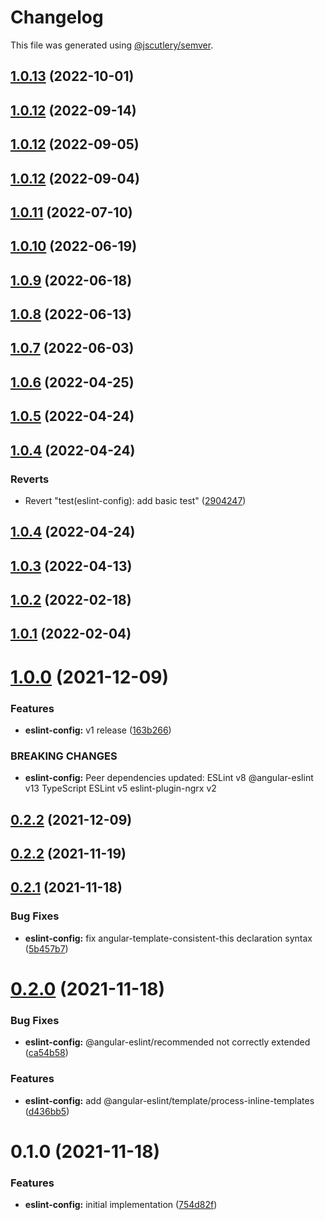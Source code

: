 # Changelog

This file was generated using [@jscutlery/semver](https://github.com/jscutlery/semver).

## [1.0.13](https://github.com/robinpellegrims/pellegrims/compare/eslint-config-1.0.12...eslint-config-1.0.13) (2022-10-01)

## [1.0.12](https://github.com/robinpellegrims/pellegrims/compare/eslint-config-1.0.11...eslint-config-1.0.12) (2022-09-14)

## [1.0.12](https://github.com/robinpellegrims/pellegrims/compare/eslint-config-1.0.11...eslint-config-1.0.12) (2022-09-05)

## [1.0.12](https://github.com/robinpellegrims/pellegrims/compare/eslint-config-1.0.11...eslint-config-1.0.12) (2022-09-04)

## [1.0.11](https://github.com/robinpellegrims/pellegrims/compare/eslint-config-1.0.10...eslint-config-1.0.11) (2022-07-10)

## [1.0.10](https://github.com/robinpellegrims/pellegrims/compare/eslint-config-1.0.9...eslint-config-1.0.10) (2022-06-19)

## [1.0.9](https://github.com/robinpellegrims/pellegrims/compare/eslint-config-1.0.8...eslint-config-1.0.9) (2022-06-18)

## [1.0.8](https://github.com/robinpellegrims/pellegrims/compare/eslint-config-1.0.7...eslint-config-1.0.8) (2022-06-13)

## [1.0.7](https://github.com/robinpellegrims/pellegrims/compare/eslint-config-1.0.6...eslint-config-1.0.7) (2022-06-03)

## [1.0.6](https://github.com/robinpellegrims/pellegrims/compare/eslint-config-1.0.5...eslint-config-1.0.6) (2022-04-25)

## [1.0.5](https://github.com/robinpellegrims/pellegrims/compare/eslint-config-1.0.4...eslint-config-1.0.5) (2022-04-24)

## [1.0.4](https://github.com/robinpellegrims/pellegrims/compare/eslint-config-1.0.3...eslint-config-1.0.4) (2022-04-24)

### Reverts

- Revert "test(eslint-config): add basic test" ([2904247](https://github.com/robinpellegrims/pellegrims/commit/2904247e520138fe345f8882bcfaef751682aed4))

## [1.0.4](https://github.com/robinpellegrims/pellegrims/compare/eslint-config-1.0.3...eslint-config-1.0.4) (2022-04-24)

## [1.0.3](https://github.com/robinpellegrims/pellegrims/compare/eslint-config-1.0.2...eslint-config-1.0.3) (2022-04-13)

## [1.0.2](https://github.com/robinpellegrims/pellegrims/compare/eslint-config-1.0.1...eslint-config-1.0.2) (2022-02-18)

## [1.0.1](https://github.com/robinpellegrims/pellegrims/compare/eslint-config-1.0.0...eslint-config-1.0.1) (2022-02-04)

# [1.0.0](https://github.com/robinpellegrims/pellegrims/compare/eslint-config-0.2.2...eslint-config-1.0.0) (2021-12-09)

### Features

- **eslint-config:** v1 release ([163b266](https://github.com/robinpellegrims/pellegrims/commit/163b266d771344a3607270735f229b6b98773ec8))

### BREAKING CHANGES

- **eslint-config:** Peer dependencies updated:
  ESLint v8
  @angular-eslint v13
  TypeScript ESLint v5
  eslint-plugin-ngrx v2

## [0.2.2](https://github.com/robinpellegrims/pellegrims/compare/eslint-config-0.2.1...eslint-config-0.2.2) (2021-12-09)

## [0.2.2](https://github.com/robinpellegrims/pellegrims/compare/eslint-config-0.2.1...eslint-config-0.2.2) (2021-11-19)

## [0.2.1](https://github.com/robinpellegrims/pellegrims/compare/eslint-config-0.2.0...eslint-config-0.2.1) (2021-11-18)

### Bug Fixes

- **eslint-config:** fix angular-template-consistent-this declaration syntax ([5b457b7](https://github.com/robinpellegrims/pellegrims/commit/5b457b718d507d76ec6249ccd70bc84e0a2889e7))

# [0.2.0](https://github.com/robinpellegrims/pellegrims/compare/eslint-config-0.1.0...eslint-config-0.2.0) (2021-11-18)

### Bug Fixes

- **eslint-config:** @angular-eslint/recommended not correctly extended ([ca54b58](https://github.com/robinpellegrims/pellegrims/commit/ca54b583d1934d8268a937843faad585f63eb9eb))

### Features

- **eslint-config:** add @angular-eslint/template/process-inline-templates ([d436bb5](https://github.com/robinpellegrims/pellegrims/commit/d436bb559c61456c515f7edf16d069886cd7ddfc))

# 0.1.0 (2021-11-18)

### Features

- **eslint-config:** initial implementation ([754d82f](https://github.com/robinpellegrims/pellegrims/commit/754d82fd6e9bf140cd1ecd7fd6bbcf5f38fa5520))
